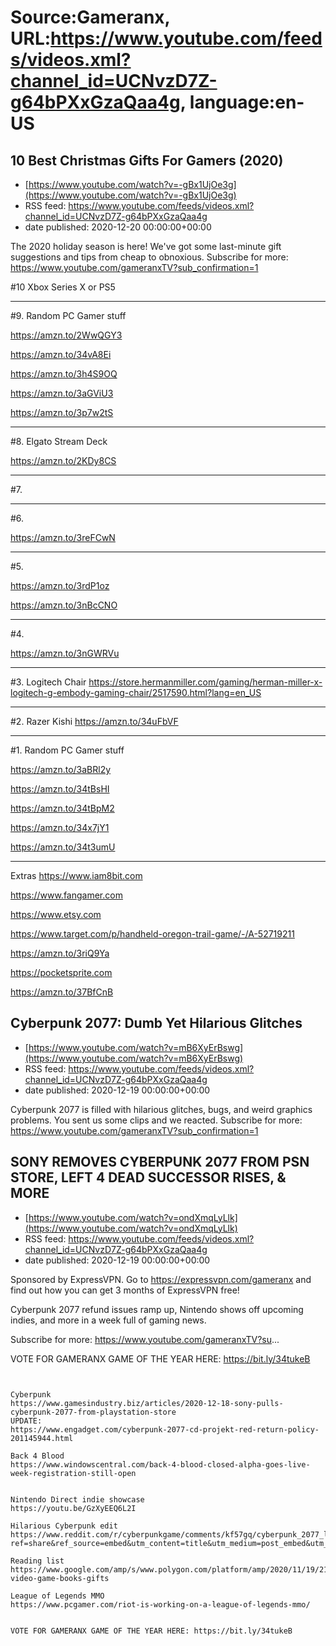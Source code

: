 # Source:Gameranx, URL:https://www.youtube.com/feeds/videos.xml?channel_id=UCNvzD7Z-g64bPXxGzaQaa4g, language:en-US

## 10 Best Christmas Gifts For Gamers (2020)
 - [https://www.youtube.com/watch?v=-gBx1UjOe3g](https://www.youtube.com/watch?v=-gBx1UjOe3g)
 - RSS feed: https://www.youtube.com/feeds/videos.xml?channel_id=UCNvzD7Z-g64bPXxGzaQaa4g
 - date published: 2020-12-20 00:00:00+00:00

The 2020 holiday season is here! We've got some last-minute gift suggestions and tips from cheap to obnoxious.
Subscribe for more: https://www.youtube.com/gameranxTV?sub_confirmation=1

#10 Xbox Series X or PS5

------

#9. Random PC Gamer stuff 

https://amzn.to/2WwQGY3

https://amzn.to/34vA8Ei

https://amzn.to/3h4S9OQ

https://amzn.to/3aGViU3

https://amzn.to/3p7w2tS

------

#8. Elgato Stream Deck

https://amzn.to/2KDy8CS

------

#7. 


------

#6. 

https://amzn.to/3reFCwN

------

#5. 

https://amzn.to/3rdP1oz

https://amzn.to/3nBcCNO

------

#4. 

https://amzn.to/3nGWRVu

------
#3. 
Logitech Chair 
https://store.hermanmiller.com/gaming/herman-miller-x-logitech-g-embody-gaming-chair/2517590.html?lang=en_US

------

#2. 
Razer Kishi
https://amzn.to/34uFbVF

------

#1. Random PC Gamer stuff 

https://amzn.to/3aBRl2y

https://amzn.to/34tBsHI

https://amzn.to/34tBpM2

https://amzn.to/34x7jY1

https://amzn.to/34t3umU

------

Extras
https://www.iam8bit.com

https://www.fangamer.com

https://www.etsy.com

https://www.target.com/p/handheld-oregon-trail-game/-/A-52719211

https://amzn.to/3riQ9Ya

https://pocketsprite.com

https://amzn.to/37BfCnB

## Cyberpunk 2077: Dumb Yet Hilarious Glitches
 - [https://www.youtube.com/watch?v=mB6XyErBswg](https://www.youtube.com/watch?v=mB6XyErBswg)
 - RSS feed: https://www.youtube.com/feeds/videos.xml?channel_id=UCNvzD7Z-g64bPXxGzaQaa4g
 - date published: 2020-12-19 00:00:00+00:00

Cyberpunk 2077 is filled with hilarious glitches, bugs, and weird graphics problems. You sent us some clips and we reacted. 
Subscribe for more: https://www.youtube.com/gameranxTV?sub_confirmation=1

## SONY REMOVES CYBERPUNK 2077 FROM PSN STORE, LEFT 4 DEAD SUCCESSOR RISES, & MORE
 - [https://www.youtube.com/watch?v=ondXmqLyLlk](https://www.youtube.com/watch?v=ondXmqLyLlk)
 - RSS feed: https://www.youtube.com/feeds/videos.xml?channel_id=UCNvzD7Z-g64bPXxGzaQaa4g
 - date published: 2020-12-19 00:00:00+00:00

Sponsored by ExpressVPN. Go to https://expressvpn.com/gameranx and find out how you can get 3 months of ExpressVPN free!

Cyberpunk 2077 refund issues ramp up, Nintendo shows off upcoming indies, and more in a week full of gaming news.

Subscribe for more: https://www.youtube.com/gameranxTV?su...

VOTE FOR GAMERANX GAME OF THE YEAR HERE: https://bit.ly/34tukeB


 ~~~~STORIES~~~~


Cyberpunk 
https://www.gamesindustry.biz/articles/2020-12-18-sony-pulls-cyberpunk-2077-from-playstation-store
UPDATE:
https://www.engadget.com/cyberpunk-2077-cd-projekt-red-return-policy-201145944.html

Back 4 Blood
https://www.windowscentral.com/back-4-blood-closed-alpha-goes-live-week-registration-still-open


Nintendo Direct indie showcase
https://youtu.be/GzXyEEQ6L2I

Hilarious Cyberpunk edit
https://www.reddit.com/r/cyberpunkgame/comments/kf57gq/cyberpunk_2077_launch_glitches_trailer_a/?ref=share&ref_source=embed&utm_content=title&utm_medium=post_embed&utm_name=95b7f3f040cf47a086ad8620021f55d3&utm_source=embedly&utm_term=kf57gq

Reading list
https://www.google.com/amp/s/www.polygon.com/platform/amp/2020/11/19/21572072/best-video-game-books-gifts

League of Legends MMO
https://www.pcgamer.com/riot-is-working-on-a-league-of-legends-mmo/


VOTE FOR GAMERANX GAME OF THE YEAR HERE: https://bit.ly/34tukeB

